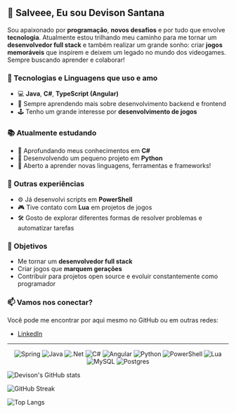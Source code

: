 ## 👋 Salveee, Eu sou Devison Santana

Sou apaixonado por **programação**, **novos desafios** e por tudo que envolve **tecnologia**. Atualmente estou trilhando meu caminho para me tornar um **desenvolvedor full stack** e também realizar um grande sonho: criar **jogos memoráveis** que inspirem e deixem um legado no mundo dos videogames. Sempre buscando aprender e colaborar!

### 🚀 Tecnologias e Linguagens que uso e amo

- 💻 **Java**, **C#**, **TypeScript (Angular)**
- 🧠 Sempre aprendendo mais sobre desenvolvimento backend e frontend
- 🕹️ Tenho um grande interesse por **desenvolvimento de jogos**

### 📚 Atualmente estudando

- 📌 Aprofundando meus conhecimentos em **C#**
- 🐍 Desenvolvendo um pequeno projeto em **Python**
- 🔄 Aberto a aprender novas linguagens, ferramentas e frameworks!

### 🧰 Outras experiências

- ⚙️ Já desenvolvi scripts em **PowerShell**
- 🎮 Tive contato com **Lua** em projetos de jogos
- 🛠️ Gosto de explorar diferentes formas de resolver problemas e automatizar tarefas

### 🌟 Objetivos

- Me tornar um **desenvolvedor full stack**
- Criar jogos que **marquem gerações**
- Contribuir para projetos open source e evoluir constantemente como programador

### 📫 Vamos nos conectar?

Você pode me encontrar por aqui mesmo no GitHub ou em outras redes:

- [LinkedIn](https://www.linkedin.com/in/santdevy/)
<!-- - [Pagina de portifólio](xxx) -->

---

<div align="center">

![Spring](https://img.shields.io/badge/spring-%236DB33F.svg?style=for-the-badge&logo=spring&logoColor=white)
![Java](https://img.shields.io/badge/Java-007396?style=for-the-badge&logo=openjdk&logoColor=white)
![.Net](https://img.shields.io/badge/.NET-5C2D91?style=for-the-badge&logo=.net&logoColor=white)
![C#](https://img.shields.io/badge/C%23-512BD4?style=for-the-badge&logo=csharp&logoColor=white)
![Angular](https://img.shields.io/badge/Angular-DD0031?style=for-the-badge&logo=angular&logoColor=white)
![Python](https://img.shields.io/badge/Python-3776AB?style=for-the-badge&logo=python&logoColor=white)
![PowerShell](https://img.shields.io/badge/PowerShell-5391FE?style=for-the-badge&logo=powershell&logoColor=white)
![Lua](https://img.shields.io/badge/Lua-2C2D72?style=for-the-badge&logo=lua&logoColor=white)
![MySQL](https://img.shields.io/badge/mysql-4479A1.svg?style=for-the-badge&logo=mysql&logoColor=white)
![Postgres](https://img.shields.io/badge/postgres-%23316192.svg?style=for-the-badge&logo=postgresql&logoColor=white)

</div>

![Devison's GitHub stats](https://github-readme-stats.vercel.app/api?username=devisonsantana&show_icons=true&theme=aura&hide_border=true&card_width=500)

![GitHub Streak](https://streak-stats.demolab.com?user=devisonsantana&theme=aura&hide_border=true&locale=pt_BR&card_width=500&short_numbers=true&date_format=%5BY%20%5DM%20j)

![Top Langs](https://github-readme-stats.vercel.app/api/top-langs/?username=devisonsantana&layout=compact&theme=aura&card_width=500&hide_border=true)
